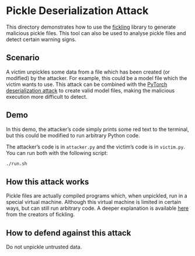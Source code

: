 # Pickle Deserialization Attack

This directory demonstrates how to use the [fickling](https://github.com/trailofbits/fickling) library to generate malicious pickle files. This tool can also be used to analyse pickle files and detect certain warning signs.

## Scenario

A victim unpickles some data from a file which has been created (or modified) by the attacker. For example, this could be a model file which the victim wants to use. This attack can be combined with the [PyTorch deserialization attack](https://github.com/willclarktech/ml-attacks/tree/main/src/pytorch_deserialization) to create valid model files, making the malicious execution more difficult to detect.

## Demo

In this demo, the attacker’s code simply prints some red text to the terminal, but this could be modified to run arbitrary Python code.

The attacker’s code is in `attacker.py` and the victim’s code is in `victim.py`. You can run both with the following script:

```sh
./run.sh
```

## How this attack works

Pickle files are actually compiled programs which, when unpickled, run in a special virtual machine. Although this virtual machine is limited in certain ways, but can still run arbitrary code. A deeper explanation is available [here](https://blog.trailofbits.com/2021/03/15/never-a-dill-moment-exploiting-machine-learning-pickle-files/) from the creators of fickling.

## How to defend against this attack

Do not unpickle untrusted data.
